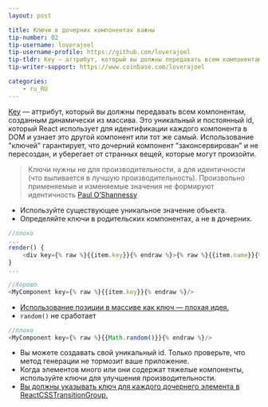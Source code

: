 ```yaml
---
layout: post

title: Ключи в дочерних компонентах важны
tip-number: 02
tip-username: loverajoel
tip-username-profile: https://github.com/loverajoel
tip-tldr: Key — аттрибут, который вы должны передавать всем компонентам, созданным динамически из массива. Это уникальный и постоянный id, который React использует для идентификации каждого компонента в DOM и узнает это другой компонент или тот же самый. Использование "ключей" гарантирует, что дочерний компонент "законсервирован" и не пересоздан, и уберегает от странных вещей, которые могут произойти.
tip-writer-support: https://www.coinbase.com/loverajoel

categories:
    - ru_RU
---
```


[Key](https://facebook.github.io/react/docs/multiple-components.html#dynamic-children) — аттрибут, который вы должны передавать всем компонентам, созданным динамически из массива. Это уникальный и постоянный id, который React использует для идентификации каждого компонента в DOM и узнает это другой компонент или тот же самый. Использование "ключей" гарантирует, что дочерний компонент "законсервирован" и не пересоздан, и уберегает от странных вещей, которые могут произойти.

> Ключи нужны не для производительности, a для идентичности (что выливается в лучшую производительность). Произвольно применяемые и изменяемые значения не формируют идентичность [Paul O’Shannessy](https://github.com/facebook/react/issues/1342#issuecomment-39230939)

- Используйте существующее уникальное значение объекта.
- Определяйте ключи в родительских компонентах, а не в дочерних.

```javascript
//плохо
...
render() {
	<div key={% raw %}{{item.key}}{% endraw %}>{% raw %}{{item.name}}{% endraw %}</div>
}
...

//Хорошо
<MyComponent key={% raw %}{{item.key}}{% endraw %}/>
```
- [Использование позиции в массиве как ключ — плохая идея.](https://medium.com/@robinpokorny/index-as-a-key-is-an-anti-pattern-e0349aece318#.76co046o9)
- `random()` не сработает

```javascript
//плохо
<MyComponent key={% raw %}{{Math.random()}}{% endraw %}/>
```

- Вы можете создавать свой уникальный id. Только проверьте, что метод генерации не тормозит ваше приложение.
- Когда элементов много или они содержат тяжелые компоненты, используйте ключи для улучшения производительности.
- [Вы должны указывать ключ для каждого дочернего элемента в ReactCSSTransitionGroup.](http://docs.reactjs-china.com/react/docs/animation.html)
